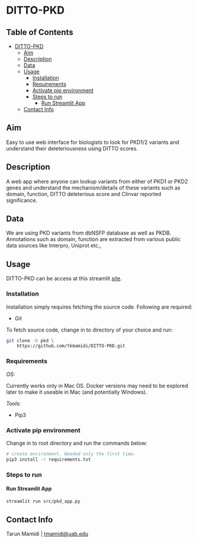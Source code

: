 # DITTO-PKD

## Table of Contents

- [DITTO-PKD](#ditto-pkd)
    - [Aim](#aim)
    - [Description](#description)
    - [Data](#data)
    - [Usage](#usage)
        - [Installation](#installation)
        - [Requirements](#requirements)
        - [Activate pip environment](#activate-pip-environment)
        - [Steps to run ](#steps-to-run)
            - [Run Streamlit App](#run-streamlit-app)
    - [Contact Info](#contact-info)

## Aim

Easy to use web interface for biologists to look for PKD1/2 variants and understand their deleteriousness using DITTO scores.

## Description

A web app where anyone can lookup variants from either of PKD1 or PKD2 genes and understand the mechanism/details of
these variants such as domain, function, DITTO deleterious score and Clinvar reported significance.

## Data

We are using PKD variants from dbNSFP database as well as PKDB. Annotations such as domain, function are extracted from
various public data sources like Interpro, Uniprot etc.,

## Usage

DITTO-PKD can be access at this streamlit [site](https://tkmamidi-ditto-pkd-srcpkd-app-pkd-6d7mf3.streamlitapp.com/).

### Installation

Installation simply requires fetching the source code. Following are required:

- Git

To fetch source code, change in to directory of your choice and run:

```sh
git clone -b pkd \
    https://github.com/tkmamidi/DITTO-PKD.git
```

### Requirements

*OS:*

Currently works only in Mac OS. Docker versions may need to be explored later to make it useable in Mac (and
potentially Windows).

*Tools:*

- Pip3

### Activate pip environment

Change in to root directory and run the commands below:

```sh
# create environment. Needed only the first time.
pip3 install -r requirements.txt
```

### Steps to run

#### Run Streamlit App

```sh
streamlit run src/pkd_app.py
```

## Contact Info

Tarun Mamidi | tmamidi@uab.edu

